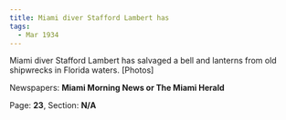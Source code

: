 ```yaml
---  
title: Miami diver Stafford Lambert has  
tags:  
  - Mar 1934  
---  
```

  
Miami diver Stafford Lambert has salvaged a bell and lanterns from old shipwrecks in Florida waters. [Photos]  
  
Newspapers: **Miami Morning News or The Miami Herald**  
  
Page: **23**, Section: **N/A** 
